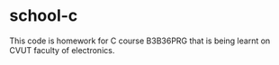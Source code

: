# school-c
This code is homework for C course B3B36PRG that is being learnt on CVUT faculty of electronics.
